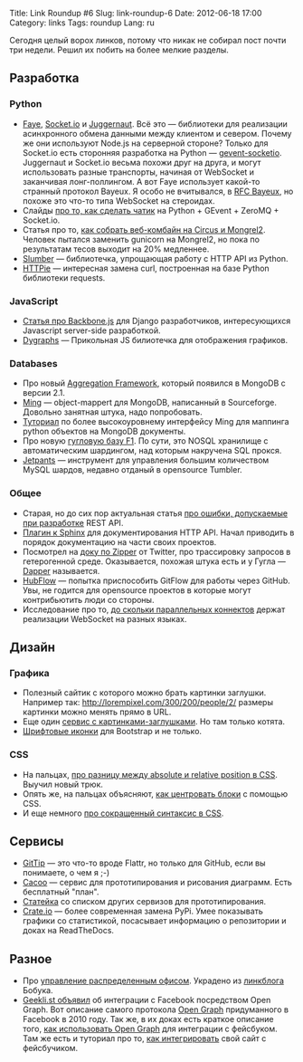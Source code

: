Title: Link Roundup #6
Slug: link-roundup-6
Date: 2012-06-18 17:00
Category: links
Tags: roundup
Lang: ru

Сегодня целый ворох линков, потому что никак не собирал пост почти три недели. Решил их побить на более мелкие разделы.

Разработка
----------

### Python

* [Faye](http://faye.jcoglan.com/node.html), [Socket.io](http://socket.io/) и [Juggernaut](https://github.com/maccman/juggernaut). Всё это — библиотеки для реализации асинхронного обмена данными между клиентом и севером. Почему же они используют Node.js на серверной стороне? Только для Socket.io есть сторонняя разработка на Python — [gevent-socketio](https://github.com/abourget/gevent-socketio). Juggernaut и Socket.io весьма похожи друг на друга, и могут использовать разные транспорты, начиная от WebSocket и заканчивая лонг-поллингом. А вот Faye использует какой-то странный протокол Bayeux. Я особо не вчитывался, в [RFC Bayeux](http://svn.cometd.com/trunk/bayeux/bayeux.html), но похоже это что-то типа WebSocket на стероидах.
* Слайды [про то, как сделать чатик](http://www.slideshare.net/rick446/realtime-web-gevent-and-socketio) на Python + GEvent + ZeroMQ + Socket.io.
* Статья про то, [как собрать веб-комбайн на Circus и Mongrel2](http://blog.ziade.org/2012/05/31/mongrel2-amp-circus-full-control-of-your-web-stack/). Человек пытался заменить gunicorn на Mongrel2, но пока по результатам тесов выходит на 20% медленнее.
* [Slumber](http://slumber.in/) — библиотечка, упрощающая работу с HTTP API из Python.
* [HTTPie](http://pypi.python.org/pypi/httpie/) — интересная замена curl, построенная на базе Python библиотеки requests.

### JavaScript

* [Статья про Backbone.js](http://lincolnloop.com/blog/2012/jun/5/backbonejs-django-developers/) для Django разработчиков, интересующихся Javascript server-side разработкой.
* [Dygraphs](http://dygraphs.com/) — Прикольная JS билиотечка для отображения графиков.

### Databases

* Про новый [Aggregation Framework](blog.pythonisito.com/2012/06/using-mongodbs-new-aggregation.html), который появился в MongoDB с версии 2.1.
* [Ming](http://blog.pythonisito.com/2012/06/schema-maintenance-with-ming-and.html) — object-mappert для MongoDB, написанный в Sourceforge. Довольно занятная штука, надо попробовать.
* [Туториал](http://merciless.sourceforge.net/odm.html) по более высокоуровнему интерфейсу Ming для маппинга python объектов на MongoDB документы.
* Про новую [гугловую базу F1](http://static.googleusercontent.com/external_content/untrusted_dlcp/research.google.com/en//pubs/archive/38125.pdf). По сути, это NOSQL хранилище c автоматическим шардингом, над которым накручена SQL прокся.
* [Jetpants](http://engineering.tumblr.com/post/24612921290/jetpants-a-toolkit-for-huge-mysql-topologies) — инструмент для управления большим количеством MySQL шардов, недавно отданый в opensource Tumbler.

### Общее

* Старая, но до сих пор актуальная статья [про ошибки, допускаемые при разработке](http://jacobian.org/writing/rest-worst-practices/) REST API.
* [Плагин к Sphinx](http://packages.python.org/sphinxcontrib-httpdomain/) для документирования HTTP API. Начал приводить в порядок документацию на части своих проектов.
* Посмотрел на [доку по Zipper](https://github.com/twitter/zipkin) от Twitter, про трассировку запросов в гетерогенной среде. Оказывается, похожая штука есть и у Гугла — [Dapper](http://research.google.com/pubs/pub36356.html) называется.
* [HubFlow](http://datasift.github.com/gitflow/GitFlowForGitHub.html) —  попытка приспособить GitFlow для работы через GitHub. Увы, не годится для opensource проектов в которые могут  контрибьютить люди со стороны.
* Исследование про то, [до скольки параллельных коннектов](https://github.com/ericmoritz/wsdemo/blob/master/results.md) держат реализации WebSocket на разных языках.

Дизайн
------

### Графика

* Полезный сайтик с которого можно брать картинки заглушки. Например так: http://lorempixel.com/300/200/people/2/ размеры картинки можно менять прямо в URL.
* Еще один [сервис с картинками-заглушками](http://placekitten.com/). Но там только котята.
* [Шрифтовые иконки](http://fortawesome.github.com/Font-Awesome/) для Bootstrap и не только.

### CSS

* На пальцах, [про разницу между absolute и relative position в CSS](http://designshack.net/articles/css/the-lowdown-on-absolute-vs-relative-positioning/). Выучил новый трюк.
* Опять же, на пальцах объясняют, [как центровать блоки](http://designshack.net/articles/css/how-to-center-anything-with-css/) с помощью CSS.
* И еще немного [про сокращенный синтаксис в CSS](http://designshack.net/articles/css/6-css-shorthand-tricks-every-developer-should-know).

Сервисы
-------

* [GitTip](gittip.com) — это что-то вроде Flattr, но только для GitHub, если вы понимаете, о чем я ;-)
* [Cacoo](https://cacoo.com) — сервис для прототипирования и рисования диаграмм. Есть бесплатный "план".
* [Статейка](http://mashable.com/2012/06/07/mockup-tools/) со списком других сервизов для прототипирования.
* [Crate.io](https://crate.io/) — более современная замена PyPi. Умее показывать графики со статистикой, посасывает информацию о репозитории и доках на ReadTheDocs.

Разное
------

* Про [управление распределенным офисом](http://ryancarson.com/post/24884883426/how-i-manage-40-people-remotely). Украдено из [линкблога](http://addmeto.cc) Бобука.
* [Geekli.st объявил](http://gklst.tumblr.com/post/25111024798/from-the-engineering-team-facebook-integration) об интеграции с Facebook посредством Open Graph.  Вот описание самого протокола [Open Graph](http://ogp.me/) придуманного в Facebook в 2010 году. Так же, в их доках есть краткое описание того, [как использовать Open Graph](https://developers.facebook.com/docs/opengraph/) для интеграции с фейсбуком. Там же есть и туториал про то, [как интегрировать](https://developers.facebook.com/docs/opengraph/tutorial/) свой сайт с фейсбучиком.

